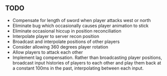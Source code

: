 ## TODO
* Compensate for length of sword when player attacks west or north
* Eliminate bug which occasionally causes player animation to stick
* Eliminate occasional hiccup in position reconciliation
* Interpolate player to server recon position
* Broadcast and interpolate positions of other players
* Consider allowing 360 degrees player rotation
* Allow players to attack each other
* Implement lag compensation. Rather than broadcasting player positions, broadcast input histories of players to each other and play them back at a constant 100ms in the past, interpolating between each input.